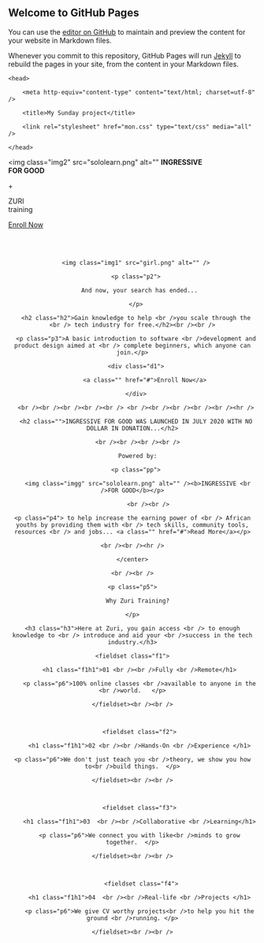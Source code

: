 ## Welcome to GitHub Pages

You can use the [editor on GitHub](https://github.com/FikayomiOwoseni/Coursera-assignment/edit/main/README.md) to maintain and preview the content for your website in Markdown files.

Whenever you commit to this repository, GitHub Pages will run [Jekyll](https://jekyllrb.com/) to rebuild the pages in your site, from the content in your Markdown files.

<!DOCTYPE html>

<html>

    <head>

        <meta http-equiv="content-type" content="text/html; charset=utf-8" />

        <title>My Sunday project</title>

        <link rel="stylesheet" href="mon.css" type="text/css" media="all" />

    </head>

   <body>

   <form class="ff" action="" method="get" accept-charset="utf-8">

  <p class="p1">

  <span class="s1"> <img class="img2" src="sololearn.png" alt="" <b>INGRESSIVE <br />FOR GOOD</b> </span>

  <span class="s2">+</span>   

  <span class="s3">ZURI <br />training</span>

  <span class="s4"><a href="">Enroll Now</a></span>

  </p><br /><br />

  <center>

      <img class="img1" src="girl.png" alt="" />

      <p class="p2">

        And now, your search has ended...

      </p>

      <h2 class="h2">Gain knowledge to help <br />you scale through the <br /> tech industry for free.</h2><br /><br />

      <p class="p3">A basic introduction to software <br />development and product design aimed at <br /> complete beginners, which anyone can join.</p>

      <div class="d1">

           <a class="" href="#">Enroll Now</a>

      </div>

      <br /><br /><br /><br /><br /> <br /><br /><br /><br /><br /><hr />

      <h2 class="">INGRESSIVE FOR GOOD WAS LAUNCHED IN JULY 2020 WITH NO DOLLAR IN DONATION...</h2>

       <br /><br /><br /><br />

       Powered by:

      <p class="pp">

       <img class="imgg" src="sololearn.png" alt="" /><b>INGRESSIVE <br />FOR GOOD</b></p>

             <br /><br />

    <p class="p4"> to help increase the earning power of <br /> African youths by providing them with <br /> tech skills, community tools, resources <br /> and jobs... <a class="" href="#">Read More</a></p>

    <br /><br /><hr />

    </center>

    <br /><br />

    <p class="p5">

        Why Zuri Training? 

    </p>

    <h3 class="h3">Here at Zuri, you gain access <br /> to enough knowledge to <br /> introduce and aid your <br />success in the tech industry.</h3>

    <fieldset class="f1">

        <h1 class="f1h1">01 <br /><br />Fully <br />Remote</h1>

        <p class="p6">100% online classes <br />available to anyone in the <br />world.   </p>

    </fieldset><br /><br />

    

        <fieldset class="f2">

        <h1 class="f1h1">02 <br /><br />Hands-On <br />Experience </h1>

    <p class="p6">We don't just teach you <br />theory, we show you how to<br />build things.  </p>

    </fieldset><br /><br />

    

        <fieldset class="f3">

        <h1 class="f1h1">03  <br /><br />Collaborative <br />Learning</h1>

        <p class="p6">We connect you with like<br />minds to grow together.  </p>

    </fieldset><br /><br />

    

         <fieldset class="f4">

        <h1 class="f1h1">04  <br /><br />Real-life <br />Projects </h1>

        <p class="p6">We give CV worthy projects<br />to help you hit the ground <br />running. </p>

    </fieldset><br /><br />

   </form>
</body>
 </html>  

   

   

   

   

   

   

   

   

   

   


































